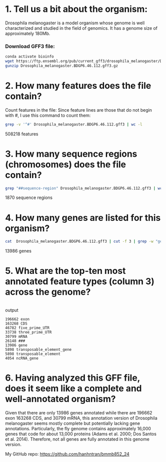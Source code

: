 # 1. Tell us a bit about the organism:
Drosophila melanogaster is a model organism whose genome is well characterized and studied in the field of genomics. It has a genome size of approximately 180Mb.

### Download GFF3 file:
```bash 
conda activate bioinfo 
wget https://ftp.ensembl.org/pub/current_gff3/drosophila_melanogaster/Drosophila_melanogaster.BDGP6.46.112.gff3.gz
gunzip Drosophila_melanogaster.BDGP6.46.112.gff3.gz
```

# 2. How many features does the file contain?
Count features in the file: Since feature lines are those that do not begin with #, I use this command to count them:
```bash  
grep -v '^#' Drosophila_melanogaster.BDGP6.46.112.gff3 | wc -l 
```
508218 features


# 3. How many sequence regions (chromosomes) does the file contain? 
```bash
grep "##sequence-region" Drosophila_melanogaster.BDGP6.46.112.gff3 | wc -l 
```
1870 sequence regions


# 4. How many genes are listed for this organism?
```bash
cat  Drosophila_melanogaster.BDGP6.46.112.gff3 | cut -f 3 | grep -w "gene" | wc -l
```

13986 genes
# 5. What are the top-ten most annotated feature types (column 3) across the genome?
```bash cut -f 3 Drosophila_melanogaster.BDGP6.46.112.gff3 | sort | uniq -c | sort -nr | head -10
```
output
```
196662 exon
163268 CDS
46782 five_prime_UTR
33738 three_prime_UTR
30799 mRNA
26148 ###
13986 gene
5898 transposable_element_gene
5898 transposable_element
4054 ncRNA_gene
```

# 6. Having analyzed this GFF file, does it seem like a complete and well-annotated organism?
Given that there are only 13986 genes annotated while there are 196662 exon 163268 CDS, and 30799 mRNA, this annotation version of Drosophila melanogaster seems mostly complete but potentially lacking gene annotations. Particularly, the fly genome contains approximately 16,000 genes that code for about 13,000 proteins (Adams et al. 2000; Dos Santos et al. 2014). Therefore, not all genes are fully annotated in this genome version.



My GitHub repo: https://github.com/hanhntran/bmmb852_24
